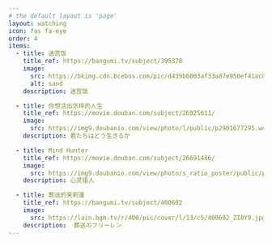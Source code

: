 ```yaml
---
# the default layout is 'page'
layout: watching
icon: fas fa-eye
order: 4
items:
  - title: 迷宫饭
    title_ref: https://bangumi.tv/subject/395378
    image:
      src: https://bkimg.cdn.bcebos.com/pic/d439b6003af33a87e950ef41ac0407385343fbf21f6d?x-bce-process=image/format,f_auto/quality,Q_70/resize,m_lfit,limit_1,w_536
      alt: sand
    description: 迷宫饭

  - title: 你想活出怎样的人生 
    title_ref: https://movie.douban.com/subject/26925611/
    image:
      src: https://img9.doubanio.com/view/photo/l/public/p2901677295.webp
    description: 君たちはどう生きるか

  - title: Mind Hunter
    title_ref: https://movie.douban.com/subject/26691486/
    image:
      src: https://img9.doubanio.com/view/photo/s_ratio_poster/public/p2502557574.webp
    description: 心灵猎人

  - title: 葬送的芙莉蓮
    title_ref: https://bangumi.tv/subject/400602
    image:
      src: https://lain.bgm.tv/r/400/pic/cover/l/13/c5/400602_ZI8Y9.jpg
    description:  葬送のフリーレン 
---
```


<!-- > Add Markdown syntax content to file `_tabs/watching.md`{: .filepath } and it will show up on this page.
{: .prompt-tip } -->
